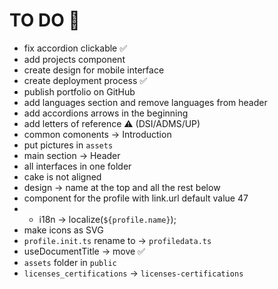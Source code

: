 # TO DO 📌

* fix accordion clickable ✅
* add projects component
* create design for mobile interface
* create deployment process ✅
* publish portfolio on GitHub
* add languages section and remove languages from header
* add accordions arrows in the beginning
* add letters of reference ⚠️ (DSI/ADMS/UP)
* common comonents -> Introduction
* put pictures in `assets`
* main section -> Header
* all interfaces in one folder
* cake is not aligned
* design -> name at the top and all the rest below
* component for the profile with link.url default value 47
* * i18n -> localize(`${profile.name}`);
* make icons as SVG
* `profile.init.ts` rename to -> `profiledata.ts`
* useDocumentTitle -> move ✅
* `assets` folder in `public`
* `licenses_certifications` -> `licenses-certifications`
